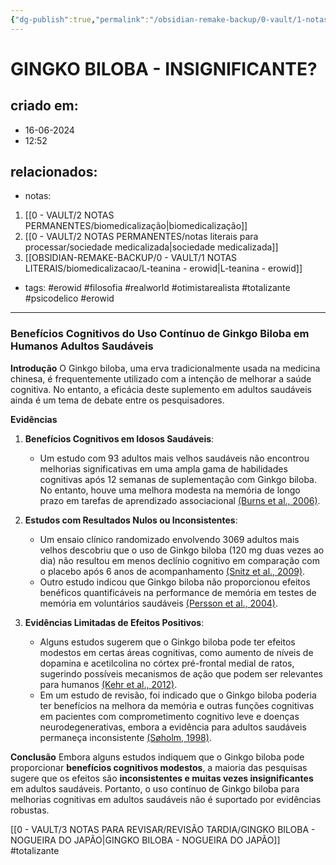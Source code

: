 ```yaml
---
{"dg-publish":true,"permalink":"/obsidian-remake-backup/0-vault/1-notas-literais/biomedicalizacao/gingko-biloba-insignificante/","tags":["erowid","filosofia","realworld","otimistarealista","totalizante","psicodelico"],"dgHomeLink":true,"dgShowLocalGraph":true,"dgShowFileTree":true,"dgEnableSearch":true,"noteIcon":""}
---
```


# GINGKO BILOBA - INSIGNIFICANTE?

## criado em: 
- 16-06-2024
- 12:52
## relacionados:
- notas:
1. [[0 - VAULT/2 NOTAS PERMANENTES/biomedicalização\|biomedicalização]] 
2. [[0 - VAULT/2 NOTAS PERMANENTES/notas literais para processar/sociedade medicalizada\|sociedade medicalizada]]
3. [[OBSIDIAN-REMAKE-BACKUP/0 - VAULT/1 NOTAS LITERAIS/biomedicalizacao/L-teanina - erowid\|L-teanina - erowid]]
- tags: #erowid #filosofia #realworld #otimistarealista #totalizante #psicodelico #erowid
---
### Benefícios Cognitivos do Uso Contínuo de Ginkgo Biloba em Humanos Adultos Saudáveis

**Introdução**
O Ginkgo biloba, uma erva tradicionalmente usada na medicina chinesa, é frequentemente utilizado com a intenção de melhorar a saúde cognitiva. No entanto, a eficácia deste suplemento em adultos saudáveis ainda é um tema de debate entre os pesquisadores.

**Evidências**
1. **Benefícios Cognitivos em Idosos Saudáveis**:
   - Um estudo com 93 adultos mais velhos saudáveis não encontrou melhorias significativas em uma ampla gama de habilidades cognitivas após 12 semanas de suplementação com Ginkgo biloba. No entanto, houve uma melhora modesta na memória de longo prazo em tarefas de aprendizado associacional [(Burns et al., 2006)](https://consensus.app/papers/ginkgo-biloba-effect-abilities-mood-adults-burns/116624d60fd150d8abde9306a40523c5/?utm_source=chatgpt).

2. **Estudos com Resultados Nulos ou Inconsistentes**:
   - Um ensaio clínico randomizado envolvendo 3069 adultos mais velhos descobriu que o uso de Ginkgo biloba (120 mg duas vezes ao dia) não resultou em menos declínio cognitivo em comparação com o placebo após 6 anos de acompanhamento [(Snitz et al., 2009)](https://consensus.app/papers/ginkgo-biloba-preventing-decline-older-adults-randomized-snitz/474f61fff97b532c8ab15ea90e45fc60/?utm_source=chatgpt).
   - Outro estudo indicou que Ginkgo biloba não proporcionou efeitos benéficos quantificáveis na performance de memória em testes de memória em voluntários saudáveis [(Persson et al., 2004)](https://consensus.app/papers/memoryenhancing-effects-ginseng-ginkgo-biloba-persson/e52efb347d54558eb96f9a0cf0d80f90/?utm_source=chatgpt).

3. **Evidências Limitadas de Efeitos Positivos**:
   - Alguns estudos sugerem que o Ginkgo biloba pode ter efeitos modestos em certas áreas cognitivas, como aumento de níveis de dopamina e acetilcolina no córtex pré-frontal medial de ratos, sugerindo possíveis mecanismos de ação que podem ser relevantes para humanos [(Kehr et al., 2012)](https://consensus.app/papers/ginkgo-biloba-leaf-extract-761®-acylated-constituents-kehr/c8e9ba8ce90c50169c8c195878930643/?utm_source=chatgpt).
   - Em um estudo de revisão, foi indicado que o Ginkgo biloba poderia ter benefícios na melhora da memória e outras funções cognitivas em pacientes com comprometimento cognitivo leve e doenças neurodegenerativas, embora a evidência para adultos saudáveis permaneça inconsistente [(Søholm, 1998)](https://consensus.app/papers/improvement-memory-functions-ginkgo-biloba-review-søholm/f7f9a4edeeb759fbb4bbb1b5c046b4da/?utm_source=chatgpt).

**Conclusão**
Embora alguns estudos indiquem que o Ginkgo biloba pode proporcionar **benefícios cognitivos modestos**, a maioria das pesquisas sugere que os efeitos são **inconsistentes e muitas vezes insignificantes** em adultos saudáveis. Portanto, o uso contínuo de Ginkgo biloba para melhorias cognitivas em adultos saudáveis não é suportado por evidências robustas.


[[0 - VAULT/3 NOTAS PARA REVISAR/REVISÃO TARDIA/GINGKO BILOBA - NOGUEIRA DO JAPÃO\|GINGKO BILOBA - NOGUEIRA DO JAPÃO]]
#totalizante 